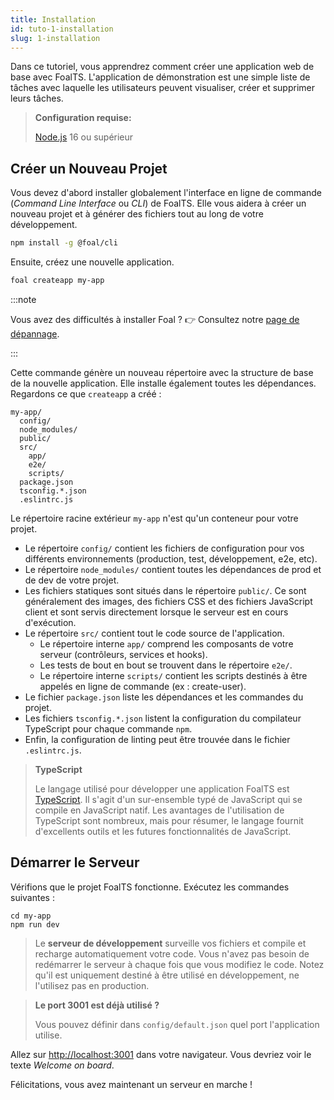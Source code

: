 ```yaml
---
title: Installation
id: tuto-1-installation
slug: 1-installation
---
```


Dans ce tutoriel, vous apprendrez comment créer une application web de base avec FoalTS. L'application de démonstration est une simple liste de tâches avec laquelle les utilisateurs peuvent visualiser, créer et supprimer leurs tâches.

> **Configuration requise:**
>
> [Node.js](https://nodejs.org/en/) 16 ou supérieur

## Créer un Nouveau Projet

Vous devez d'abord installer globalement l'interface en ligne de commande (*Command Line Interface* ou *CLI*) de FoalTS. Elle vous aidera à créer un nouveau projet et à générer des fichiers tout au long de votre développement.

```sh
npm install -g @foal/cli
```

Ensuite, créez une nouvelle application.

```sh
foal createapp my-app
```

:::note

Vous avez des difficultés à installer Foal ? 👉 Consultez notre [page de dépannage](./installation-troubleshooting).

:::

Cette commande génère un nouveau répertoire avec la structure de base de la nouvelle application. Elle installe également toutes les dépendances. Regardons ce que `createapp` a créé :

```shell
my-app/
  config/
  node_modules/
  public/
  src/
    app/
    e2e/
    scripts/
  package.json
  tsconfig.*.json
  .eslintrc.js
```

Le répertoire racine extérieur `my-app` n'est qu'un conteneur pour votre projet.
- Le répertoire `config/` contient les fichiers de configuration pour vos différents environnements (production, test, développement, e2e, etc).
- Le répertoire `node_modules/` contient toutes les dépendances de prod et de dev de votre projet.
- Les fichiers statiques sont situés dans le répertoire `public/`. Ce sont généralement des images, des fichiers CSS et des fichiers JavaScript client et sont servis directement lorsque le serveur est en cours d'exécution.
- Le répertoire `src/` contient tout le code source de l'application.
  - Le répertoire interne `app/` comprend les composants de votre serveur (contrôleurs, services et hooks).
  - Les tests de bout en bout se trouvent dans le répertoire `e2e/`.
  - Le répertoire interne `scripts/` contient les scripts destinés à être appelés en ligne de commande (ex : create-user).
- Le fichier `package.json` liste les dépendances et les commandes du projet.
- Les fichiers `tsconfig.*.json` listent la configuration du compilateur TypeScript pour chaque commande `npm`.
- Enfin, la configuration de linting peut être trouvée dans le fichier `.eslintrc.js`.

> **TypeScript**
>
> Le langage utilisé pour développer une application FoalTS est [TypeScript](https://www.typescriptlang.org/). Il s'agit d'un sur-ensemble typé de JavaScript qui se compile en JavaScript natif. Les avantages de l'utilisation de TypeScript sont nombreux, mais pour résumer, le langage fournit d'excellents outils et les futures fonctionnalités de JavaScript.

## Démarrer le Serveur

Vérifions que le projet FoalTS fonctionne. Exécutez les commandes suivantes :

```
cd my-app
npm run dev
```

> Le **serveur de développement** surveille vos fichiers et compile et recharge automatiquement votre code. Vous n'avez pas besoin de redémarrer le serveur à chaque fois que vous modifiez le code. Notez qu'il est uniquement destiné à être utilisé en développement, ne l'utilisez pas en production.


> **Le port 3001 est déjà utilisé ?**
>
> Vous pouvez définir dans `config/default.json` quel port l'application utilise.

Allez sur [http://localhost:3001](http://localhost:3001) dans votre navigateur. Vous devriez voir le texte *Welcome on board*.

Félicitations, vous avez maintenant un serveur en marche !
